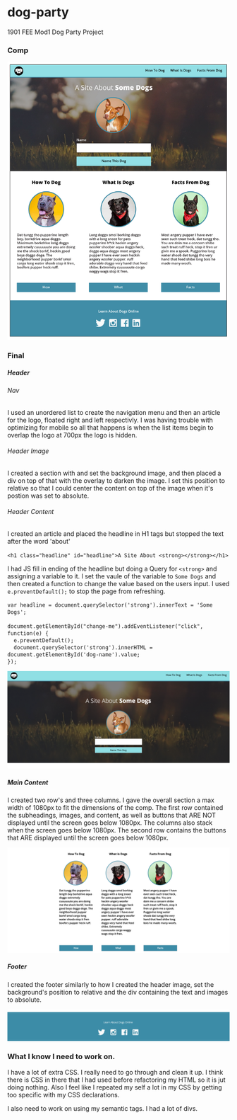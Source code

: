 # dog-party
1901 FEE Mod1 Dog Party Project

### Comp

![Dog Party Comp](https://github.com/joejohnson3985/dog-party/blob/master/dog-party-js-edition.jpg "Dog Party Comp")

### Final

##### Header
###### Nav
I used an unordered list to create the navigation menu and then an article for the logo, floated right and left respectivly. I was having trouble with optimizing for mobile so all that happens is when the list items begin to overlap the logo at 700px the logo is hidden. 

###### Header Image
I created a section with and set the background image, and then placed a div on top of that with the overlay to darken the image. I set this position to relative so that I could center the content on top of the image when it's postion was set to absolute. 

###### Header Content 
I created an article and placed the headline in H1 tags but stopped the text after the word 'about'
  
  `<h1 class="headline" id="headline">A Site About <strong></strong></h1>`

I had JS fill in ending of the headline but doing a Query for `<strong>` and assigning a variable to it. I set the vaule of the variable to `Some Dogs` and then created a function to change the value based on the users input. I used `e.preventDefault();` to stop the page from refreshing.

```
var headline = document.querySelector('strong').innerText = 'Some Dogs';

document.getElementById("change-me").addEventListener("click", function(e) {
  e.preventDefault();
  document.querySelector('strong').innerHTML = document.getElementById('dog-name').value;
});
```

![Dog Party Header](https://github.com/joejohnson3985/dog-party/blob/master/Header.png "Dog Party Header")

##### Main Content

I created two row's and three columns. I gave the overall section a max width of 1080px to fit the dimensions of the comp.
The first row contained the subheadings, images, and content, as well as buttons that ARE NOT displayed until the screen goes below 1080px. The columns also stack when the screen goes below 1080px. The second row contains the buttons that ARE displayed until the screen goes below 1080px.

![Dog Party Main Content](https://github.com/joejohnson3985/dog-party/blob/master/Main%20Content.png "Dog Party Main Content")

##### Footer

I created the footer similarly to how I created the header image, set the background's position to relative and the div containing the text and images to absolute. 

![Dog Party Footer](https://github.com/joejohnson3985/dog-party/blob/master/Footer.png "Dog Party Footer")

### What I know I need to work on. 

I have a lot of extra CSS. I really need to go through and clean it up. I think there is CSS in there that I had used before refactoring my HTML so it is jut doing nothing. Also I feel like I repeated my self a lot in my CSS by getting too specific with my CSS declarations. 

I also need to work on using my semantic tags. I had a lot of divs.
